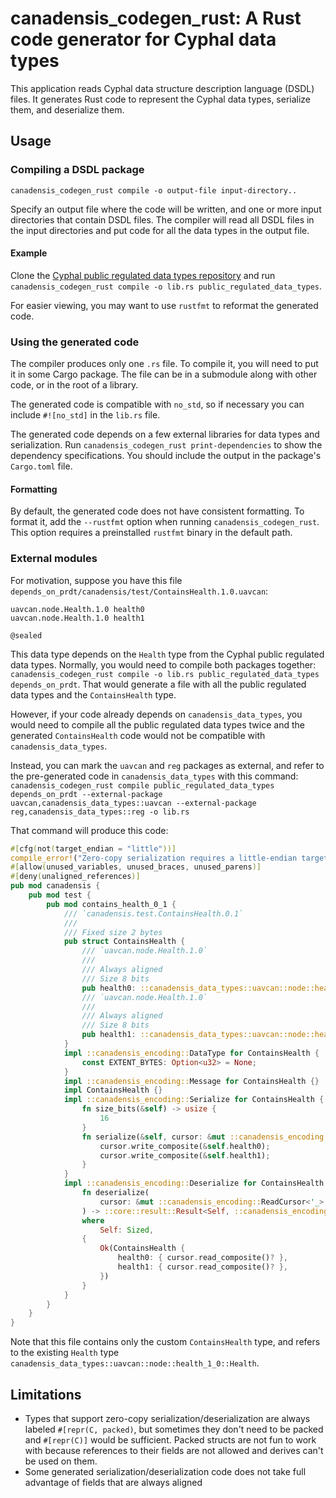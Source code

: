# canadensis_codegen_rust: A Rust code generator for Cyphal data types

This application reads Cyphal data structure description language (DSDL) files.
It generates Rust code to represent the Cyphal data types, serialize them,
and deserialize them.

## Usage

### Compiling a DSDL package 

`canadensis_codegen_rust compile -o output-file input-directory..`

Specify an output file where the code will be written, and one or more input
directories that contain DSDL files. The compiler will read all DSDL files
in the input directories and put code for all the data types in the output
file.

#### Example

Clone the [Cyphal public regulated data types repository](https://github.com/OpenCyphal/public_regulated_data_types)
and run `canadensis_codegen_rust compile -o lib.rs public_regulated_data_types`.

For easier viewing, you may want to use `rustfmt` to reformat the generated code.

### Using the generated code

The compiler produces only one `.rs` file. To compile it, you will need to put it in
some Cargo package. The file can be in a submodule along with other code, or in the root
of a library.

The generated code is compatible with `no_std`, so if necessary you can include `#![no_std]`
in the `lib.rs` file.

The generated code depends on a few external libraries for data types and serialization.
Run `canadensis_codegen_rust print-dependencies` to show the dependency specifications.
You should include the output in the package's `Cargo.toml` file.

#### Formatting

By default, the generated code does not have consistent formatting. To format it, add the `--rustfmt` option when running
`canadensis_codegen_rust`. This option requires a preinstalled `rustfmt` binary in the default path.

### External modules

For motivation, suppose you have this file `depends_on_prdt/canadensis/test/ContainsHealth.1.0.uavcan`:
```
uavcan.node.Health.1.0 health0
uavcan.node.Health.1.0 health1

@sealed
```

This data type depends on the `Health` type from the Cyphal public regulated
data types. Normally, you would need to compile both packages together:
`canadensis_codegen_rust compile -o lib.rs public_regulated_data_types depends_on_prdt`.
That would generate a file with all the public regulated data types and the
`ContainsHealth` type. 

However, if your code already depends on `canadensis_data_types`, you would
need to compile all the public regulated data types twice and the generated
`ContainsHealth` code would not be compatible with `canadensis_data_types`.

Instead, you can mark the `uavcan` and `reg` packages as external, and refer to
the pre-generated code in `canadensis_data_types` with this command:
`canadensis_codegen_rust compile public_regulated_data_types depends_on_prdt --external-package uavcan,canadensis_data_types::uavcan --external-package reg,canadensis_data_types::reg -o lib.rs`

That command will produce this code:

```rust
#[cfg(not(target_endian = "little"))]
compile_error!("Zero-copy serialization requires a little-endian target");
#[allow(unused_variables, unused_braces, unused_parens)]
#[deny(unaligned_references)]
pub mod canadensis {
    pub mod test {
        pub mod contains_health_0_1 {
            /// `canadensis.test.ContainsHealth.0.1`
            ///
            /// Fixed size 2 bytes
            pub struct ContainsHealth {
                /// `uavcan.node.Health.1.0`
                ///
                /// Always aligned
                /// Size 8 bits
                pub health0: ::canadensis_data_types::uavcan::node::health_1_0::Health,
                /// `uavcan.node.Health.1.0`
                ///
                /// Always aligned
                /// Size 8 bits
                pub health1: ::canadensis_data_types::uavcan::node::health_1_0::Health,
            }
            impl ::canadensis_encoding::DataType for ContainsHealth {
                const EXTENT_BYTES: Option<u32> = None;
            }
            impl ::canadensis_encoding::Message for ContainsHealth {}
            impl ContainsHealth {}
            impl ::canadensis_encoding::Serialize for ContainsHealth {
                fn size_bits(&self) -> usize {
                    16
                }
                fn serialize(&self, cursor: &mut ::canadensis_encoding::WriteCursor<'_>) {
                    cursor.write_composite(&self.health0);
                    cursor.write_composite(&self.health1);
                }
            }
            impl ::canadensis_encoding::Deserialize for ContainsHealth {
                fn deserialize(
                    cursor: &mut ::canadensis_encoding::ReadCursor<'_>,
                ) -> ::core::result::Result<Self, ::canadensis_encoding::DeserializeError>
                where
                    Self: Sized,
                {
                    Ok(ContainsHealth {
                        health0: { cursor.read_composite()? },
                        health1: { cursor.read_composite()? },
                    })
                }
            }
        }
    }
}
```

Note that this file contains only the custom `ContainsHealth` type, and refers to
the existing `Health` type `canadensis_data_types::uavcan::node::health_1_0::Health`.

## Limitations

* Types that support zero-copy serialization/deserialization are always labeled
  `#[repr(C, packed)`, but sometimes they don't need to be packed and `#[repr(C)]`
  would be sufficient. Packed structs are not fun to work with because
  references to their fields are not allowed and derives can't be used on them.
* Some generated serialization/deserialization code does not take full
  advantage of fields that are always aligned

